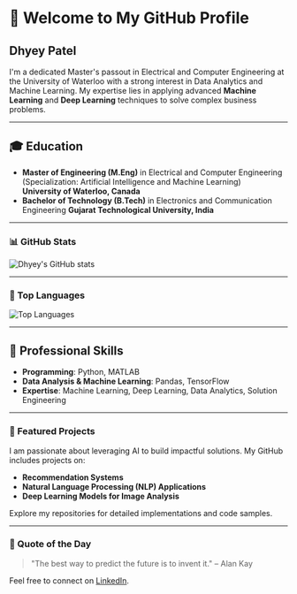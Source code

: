 # 👋 Welcome to My GitHub Profile

## Dhyey Patel 

I'm a dedicated Master's passout in Electrical and Computer Engineering at the University of Waterloo with a strong interest in Data Analytics and Machine Learning. My expertise lies in applying advanced **Machine Learning** and **Deep Learning** techniques to solve complex business problems.

---

## 🎓 Education

- **Master of Engineering (M.Eng)** in Electrical and Computer Engineering (Specialization: Artificial Intelligence and Machine Learning)  
  **University of Waterloo, Canada**
- **Bachelor of Technology (B.Tech)** in Electronics and Communication Engineering
**Gujarat Technological University, India**

---

### 📊 GitHub Stats
![Dhyey's GitHub stats](https://github-readme-stats.vercel.app/api?username=Dhyey2512&show_icons=true&theme=radical)

---

### 🚀 Top Languages
![Top Languages](https://github-readme-stats.vercel.app/api/top-langs/?username=Dhyey2512&layout=compact&theme=radical)

---

## 💼 Professional Skills

- **Programming**: Python, MATLAB
- **Data Analysis & Machine Learning**: Pandas, TensorFlow
- **Expertise**: Machine Learning, Deep Learning, Data Analytics, Solution Engineering

---

### 📂 Featured Projects

I am passionate about leveraging AI to build impactful solutions. My GitHub includes projects on:
- **Recommendation Systems**
- **Natural Language Processing (NLP) Applications**
- **Deep Learning Models for Image Analysis**

Explore my repositories for detailed implementations and code samples.

---

### 💬 Quote of the Day
<!--START_SECTION:quote-->
> "The best way to predict the future is to invent it." – Alan Kay
<!--END_SECTION:quote-->

Feel free to connect on [LinkedIn](https://www.linkedin.com/in/dhyey-patel-3a2a28218/).
